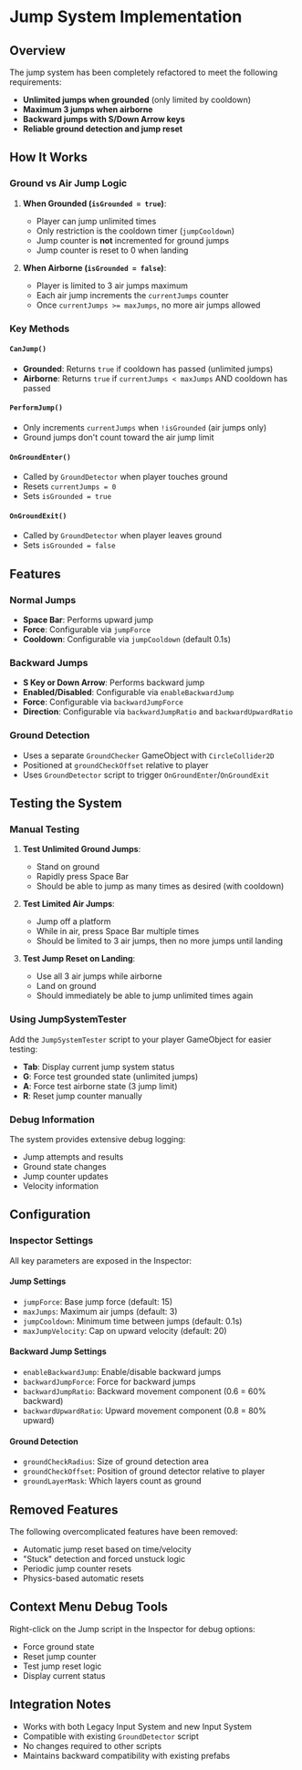 # Jump System Implementation

## Overview
The jump system has been completely refactored to meet the following requirements:
- **Unlimited jumps when grounded** (only limited by cooldown)
- **Maximum 3 jumps when airborne**
- **Backward jumps with S/Down Arrow keys**
- **Reliable ground detection and jump reset**

## How It Works

### Ground vs Air Jump Logic
1. **When Grounded (`isGrounded = true`)**:
   - Player can jump unlimited times
   - Only restriction is the cooldown timer (`jumpCooldown`)
   - Jump counter is **not** incremented for ground jumps
   - Jump counter is reset to 0 when landing

2. **When Airborne (`isGrounded = false`)**:
   - Player is limited to 3 air jumps maximum
   - Each air jump increments the `currentJumps` counter
   - Once `currentJumps >= maxJumps`, no more air jumps allowed

### Key Methods

#### `CanJump()`
- **Grounded**: Returns `true` if cooldown has passed (unlimited jumps)
- **Airborne**: Returns `true` if `currentJumps < maxJumps` AND cooldown has passed

#### `PerformJump()`
- Only increments `currentJumps` when `!isGrounded` (air jumps only)
- Ground jumps don't count toward the air jump limit

#### `OnGroundEnter()`
- Called by `GroundDetector` when player touches ground
- Resets `currentJumps = 0`
- Sets `isGrounded = true`

#### `OnGroundExit()`
- Called by `GroundDetector` when player leaves ground
- Sets `isGrounded = false`

## Features

### Normal Jumps
- **Space Bar**: Performs upward jump
- **Force**: Configurable via `jumpForce`
- **Cooldown**: Configurable via `jumpCooldown` (default 0.1s)

### Backward Jumps
- **S Key or Down Arrow**: Performs backward jump
- **Enabled/Disabled**: Configurable via `enableBackwardJump`
- **Force**: Configurable via `backwardJumpForce`
- **Direction**: Configurable via `backwardJumpRatio` and `backwardUpwardRatio`

### Ground Detection
- Uses a separate `GroundChecker` GameObject with `CircleCollider2D`
- Positioned at `groundCheckOffset` relative to player
- Uses `GroundDetector` script to trigger `OnGroundEnter`/`OnGroundExit`

## Testing the System

### Manual Testing
1. **Test Unlimited Ground Jumps**:
   - Stand on ground
   - Rapidly press Space Bar
   - Should be able to jump as many times as desired (with cooldown)

2. **Test Limited Air Jumps**:
   - Jump off a platform
   - While in air, press Space Bar multiple times
   - Should be limited to 3 air jumps, then no more jumps until landing

3. **Test Jump Reset on Landing**:
   - Use all 3 air jumps while airborne
   - Land on ground
   - Should immediately be able to jump unlimited times again

### Using JumpSystemTester
Add the `JumpSystemTester` script to your player GameObject for easier testing:

- **Tab**: Display current jump system status
- **G**: Force test grounded state (unlimited jumps)
- **A**: Force test airborne state (3 jump limit)
- **R**: Reset jump counter manually

### Debug Information
The system provides extensive debug logging:
- Jump attempts and results
- Ground state changes
- Jump counter updates
- Velocity information

## Configuration

### Inspector Settings
All key parameters are exposed in the Inspector:

#### Jump Settings
- `jumpForce`: Base jump force (default: 15)
- `maxJumps`: Maximum air jumps (default: 3)
- `jumpCooldown`: Minimum time between jumps (default: 0.1s)
- `maxJumpVelocity`: Cap on upward velocity (default: 20)

#### Backward Jump Settings
- `enableBackwardJump`: Enable/disable backward jumps
- `backwardJumpForce`: Force for backward jumps
- `backwardJumpRatio`: Backward movement component (0.6 = 60% backward)
- `backwardUpwardRatio`: Upward movement component (0.8 = 80% upward)

#### Ground Detection
- `groundCheckRadius`: Size of ground detection area
- `groundCheckOffset`: Position of ground detector relative to player
- `groundLayerMask`: Which layers count as ground

## Removed Features
The following overcomplicated features have been removed:
- Automatic jump reset based on time/velocity
- "Stuck" detection and forced unstuck logic
- Periodic jump counter resets
- Physics-based automatic resets

## Context Menu Debug Tools
Right-click on the Jump script in the Inspector for debug options:
- Force ground state
- Reset jump counter
- Test jump reset logic
- Display current status

## Integration Notes
- Works with both Legacy Input System and new Input System
- Compatible with existing `GroundDetector` script
- No changes required to other scripts
- Maintains backward compatibility with existing prefabs
